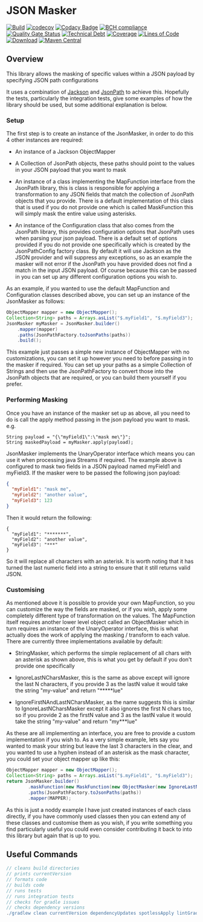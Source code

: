 # JSON Masker

[![Build](https://github.com/michaelruocco/json-masker/workflows/build/badge.svg)](https://github.com/michaelruocco/json-masker/actions)
[![codecov](https://codecov.io/gh/michaelruocco/json-masker/branch/master/graph/badge.svg?token=FWDNP534O7)](https://codecov.io/gh/michaelruocco/json-masker)
[![Codacy Badge](https://app.codacy.com/project/badge/Grade/6890f592d8084b6e91e15d1788211c57)](https://www.codacy.com/gh/michaelruocco/json-masker/dashboard?utm_source=github.com&amp;utm_medium=referral&amp;utm_content=michaelruocco/json-masker&amp;utm_campaign=Badge_Grade)
[![BCH compliance](https://bettercodehub.com/edge/badge/michaelruocco/json-masker?branch=master)](https://bettercodehub.com/)
[![Quality Gate Status](https://sonarcloud.io/api/project_badges/measure?project=michaelruocco_json-masker&metric=alert_status)](https://sonarcloud.io/dashboard?id=michaelruocco_json-masker)
[![Technical Debt](https://sonarcloud.io/api/project_badges/measure?project=michaelruocco_json-masker&metric=sqale_index)](https://sonarcloud.io/dashboard?id=michaelruocco_json-masker)
[![Coverage](https://sonarcloud.io/api/project_badges/measure?project=michaelruocco_json-masker&metric=coverage)](https://sonarcloud.io/dashboard?id=michaelruocco_json-masker)
[![Lines of Code](https://sonarcloud.io/api/project_badges/measure?project=michaelruocco_json-masker&metric=ncloc)](https://sonarcloud.io/dashboard?id=michaelruocco_json-masker)
[![Download](https://api.bintray.com/packages/michaelruocco/maven/json-masker/images/download.svg)](https://bintray.com/michaelruocco/maven/json-masker/_latestVersion)
[![Maven Central](https://img.shields.io/maven-central/v/com.github.michaelruocco/json-masker.svg?label=Maven%20Central)](https://search.maven.org/search?q=g:%22com.github.michaelruocco%22%20AND%20a:%22json-masker%22)

## Overview

This library allows the masking of specific values within a JSON payload by specifying JSON path configurations

It uses a combination of [Jackson](https://github.com/FasterXML/jackson) and
[JsonPath](https://github.com/json-path/JsonPath) to achieve this. Hopefully the tests, particularly the integration
tests, give some examples of how the library should be used, but some additional explanation is below.

### Setup

The first step is to create an instance of the JsonMasker, in order to do this 4 other instances are required:

*   An instance of a Jackson ObjectMapper

*   A Collection of JsonPath objects, these paths should point to the values in your JSON payload that you want to mask

*   An instance of a class implementing the MapFunction interface from the JsonPath library, this is class is
    responsible for applying a transformation to any JSON fields that match the collection of JsonPath objects that
    you provide. There is a default implementation of this class that is used if you do not provide one which is called
    MaskFunction this will simply mask the entire value using asterisks.
    
*   An instance of the Configuration class that also comes from the JsonPath library, this provides configuration
    options that JsonPath uses when parsing your json payload. There is a default set of options provided if you do not
    provide one specifically which is created by the JsonPathConfig factory class. By default it will use Jackson as the
    JSON provider and will suppress any exceptions, so as an example the masker will not error if the JsonPath you have
    provided does not find a match in the input JSON payload. Of course because this can be passed in you can set up any
    different configuration options you wish to.

As an example, if you wanted to use the default MapFunction and Configuration classes described above, you can set up an
instance of the JsonMasker as follows:

```java
ObjectMapper mapper = new ObjectMapper();
Collection<String> paths = Arrays.asList("$.myField1", "$.myField3");
JsonMasker myMasker = JsonMasker.builder()
    .mapper(mapper)
    .paths(JsonPathFactory.toJsonPaths(paths))
    .build();
```

This example just passes a simple new instance of ObjectMapper with no customizations, you can set it up however you
need to before passing in to the masker if required. You can set up your paths as a simple Collection of Strings and
then use the JsonPathFactory to convert those into the JsonPath objects that are required, or you can build them
yourself if you prefer.

### Performing Masking

Once you have an instance of the masker set up as above, all you need to do is call the apply method passing in
the json payload you want to mask. e.g.

```
String payload = "{\"myField1\":\"mask me\"}";
String maskedPayload = myMasker.apply(payload);
```

JsonMasker implements the UnaryOperator<String> interface which means you can use it when processing java Streams if
required. The example above is configured to mask two fields in a JSON payload named myField1 and myField3.
If the masker were to be passed the following json payload:

```json
{
  "myField1": "mask me",
  "myField2": "another value",
  "myField3": 123
}
```

Then it would return the following:

```
{
  "myField1": "*******",
  "myField2": "another value",
  "myField3": "***"
}
```

So it will replace all characters with an asterisk. It is worth noting that it has turned the last numeric field into a
string to ensure that it still returns valid JSON.

### Customising

As mentioned above it is possible to provide your own MapFunction, so you can customize the way the fields are masked,
or if you wish, apply some completely different type of transformation on the values. The MapFunction itself requires
another lower level object called an ObjectMasker which in turn requires an instance of the UnaryOperator<String>
interface, this is what actually does the work of applying the masking / transform to each value. There are currently
three implementations available by default:

*   StringMasker, which performs the simple replacement of all chars with an asterisk as shown above, this is what you
    get by default if you don't provide one specifically
    
*   IgnoreLastNCharsMasker, this is the same as above except will ignore the last N characters, if you provide 3 as the
    lastN value it would take the string "my-value" and return "*****lue"

*   IgnoreFirstNAndLastNCharsMasker, as the name suggests this is similar to IgnoreLastNCharsMasker except it also
    ignores the first N chars too, so if you provide 2 as the firstN value and 3 as the lastN value it would take the
    string "my-value" and return "my***lue"

As these are all implementing an interface, you are free to provide a custom implementation if you wish to. As a very
simple example, lets say you wanted to mask your string but leave the last 3 characters in the clear, and you wanted to
use a hyphen instead of an asterisk as the mask character, you could set your object mapper up like this:

```java
ObjectMapper mapper = new ObjectMapper();
Collection<String> paths = Arrays.asList("$.myField1", "$.myField3");
return JsonMasker.builder()
        .maskFunction(new MaskFunction(new ObjectMasker(new IgnoreLastNCharsMasker(3, '-'))))
        .paths(JsonPathFactory.toJsonPaths(paths))
        .mapper(MAPPER);
```

As this is just a noddy example I have just created instances of each class directly, if you have commonly used classes
then you can extend any of these classes and customise them as you wish, if you write something you find particularly
useful you could even consider contributing it back to into this library but again that is up to you.

## Useful Commands

```gradle
// cleans build directories
// prints currentVersion
// formats code
// builds code
// runs tests
// runs integration tests
// checks for gradle issues
// checks dependency versions
./gradlew clean currentVersion dependencyUpdates spotlessApply lintGradle build integrationTest
```